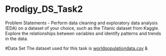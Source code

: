 # Prodigy_DS_Task2
Problem Statements - Perform data cleaning and exploratory data analysis (EDA) on a dataset of your choice, such as the Titanic dataset from Kaggle. Explore the relationships between variables and identify patterns and trends in the data.

#Data Set
The dataset used for this task is [worldpopulationdata.csv](https://github.com/justinmadhri/Prodigy_DS_Task2/blob/4c32651901943ccaa8388f0c47c6220f51a87998/test.csv) & 
